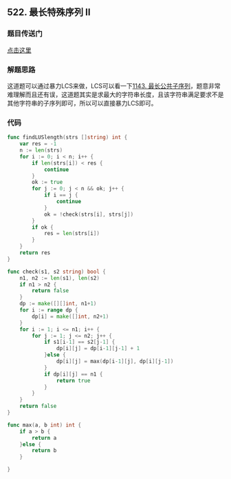 ## 522. 最长特殊序列 II

### 题目传送门

[点击这里](https://leetcode.cn/problems/longest-uncommon-subsequence-ii/)

### 解题思路

这道题可以通过暴力LCS来做，LCS可以看一下[1143. 最长公共子序列](https://github.com/ZonzeeLi/LeetCode/blob/master/index/1141-1150/1143.%20%E6%9C%80%E9%95%BF%E5%85%AC%E5%85%B1%E5%AD%90%E5%BA%8F%E5%88%97.md)，题意非常难理解而且还有误，这道题其实是求最大的字符串长度，且该字符串满足要求不是其他字符串的子序列即可，所以可以直接暴力LCS即可。

### 代码

```go
func findLUSlength(strs []string) int {
	var res = -1
	n := len(strs)
	for i := 0; i < n; i++ {
		if len(strs[i]) < res {
			continue
		}
		ok := true
		for j := 0; j < n && ok; j++ {
			if i == j {
				continue
			}
			ok = !check(strs[i], strs[j])
		}
		if ok {
			res = len(strs[i])
		}
	}
	return res
}

func check(s1, s2 string) bool {
	n1, n2 := len(s1), len(s2)
	if n1 > n2 {
		return false
	}
	dp := make([][]int, n1+1)
	for i := range dp {
		dp[i] = make([]int, n2+1)
	}
	for i := 1; i <= n1; i++ {
		for j := 1; j <= n2; j++ {
			if s1[i-1] == s2[j-1] {
				dp[i][j] = dp[i-1][j-1] + 1
			}else {
				dp[i][j] = max(dp[i-1][j], dp[i][j-1])
			}
			if dp[i][j] == n1 {
				return true
			}
		}
	}
	return false
}

func max(a, b int) int {
    if a > b {
        return a    
    }else {
        return b
    }

}
```
